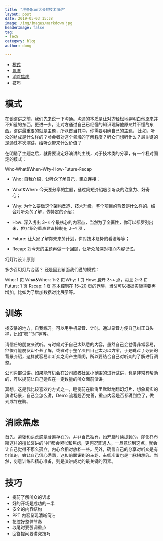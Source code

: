 ```yaml
---
title: "准备Qcon大会的技术演讲"
layout: post
date: 2019-05-03 15:38
image: /img/images/markdown.jpg
headerImage: false
tag:
- Tech
category: blog
author: dong

---
```

- [模式](#模式)
- [训练](#训练)
- [消除焦虑](#消除焦虑)
- [技巧](#技巧)
# 模式

在谈演讲之前，我们先来说一下沟通。沟通的本质是让对方轻松地弄明白他原来并不知道的东西，更进一步，让对方通过自己已经懂的知识理解他原来并不懂的东西。演讲最重要的就是主题，所以首当其冲，你需要明确自己的主题。 比如，听众的组成是什么样的？参会者对这个领域的了解程度？听众们想听什么？最关键的是通过本次演讲，给听众带来什么价值？

在明确了主题之后，就需要设定好演讲的主线，对于技术类的分享，有一个相对固定的模式：

Who-What&When-Why-How-Future-Recap

* Who: 自我介绍，让听众了解自己，建立连接；

* What&When: 今天要分享的主题，通过简短介绍吸引听众的注意力、好奇心；

* Why: 为什么要做这个架构改造、技术升级，整个项目的背景是什么样的，结合对听众的了解，做特定的介绍；

* How: 深入浅出 3~4 个最核心的内容点，当然为了全面性，你可以都罗列出来，但介绍的重点建议控制在 3~4 项；

* Future: 让大家了解你未来的计划，你对技术趋势的看法等等；

* Recap: 对今天的主题再做一个回顾，让听众加深对核心内容记忆。

幻灯片设计原则

多少页幻灯片合适？ 还是回到前面我们说的模式：

Who: 1 页
What&When: 1~2 页
Why: 1 页
How: 展开 3~4 点，每点 2~3 页
Future: 1 页
Recap: 1 页
基本控制在 15~20 页的范畴，当然可以根据实际需要再增加，比如为了增加数据对比展示等。

# 训练

找安静的地方，自我练习。可以用手机录音、计时。通过录音方便自己纠正口头禅，比如“嗯”“对”等等。

请信任的朋友来试听。有时候对于自己太熟悉的内容，虽然自己会觉得非常容易，但很可能朋友却不甚了解，或者对于整个项目自己太习以为常，于是跳过了必要的背景介绍，这样就容易和听众之间产生隔阂，所以要结合自己对听众的了解进行调整。

公司内部试讲。如果能有机会在公司或者社区小范围的进行试讲，也是非常有帮助的，可以提前让自己适应在一定数量的听众面前演讲。

冥想。这是我比较喜欢的方式之一，睡觉前在脑海里默默地翻幻灯片，想象真实的演讲场景，自己会怎么讲，Demo 流程是否完善，重点内容是否都讲到位了，做到成竹在胸。

# 消除焦虑

首先，紧张和焦虑感是普遍存在的，并非自己独有，如开篇时候提到的，即使乔布斯这样的擅长演讲的“神”都会紧张和焦虑，更何况普通人，一旦意识到这点，就会让自己觉得不那么孤立，内心会相对放松一些。另外，确信自己的分享对听众是有价值的，会让自己信心满满，这和前面讲到的主题、主线准备也是一脉相承的。当然，刻意训练和精心准备，则是演讲成功的最关键的因素。

# 技巧

* 提前了解听众的诉求
* 好的开场是成功的一半
* 安全的内容结构
* PPT 内容呈现清晰简洁
* 把控好整体节奏
* 收尾时要强调重点
* 回答提问要讲究技巧
